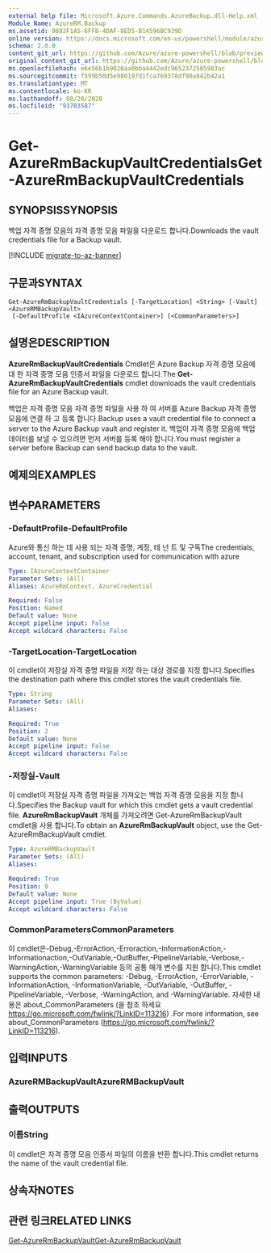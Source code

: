```yaml
---
external help file: Microsoft.Azure.Commands.AzureBackup.dll-Help.xml
Module Name: AzureRM.Backup
ms.assetid: 9882F1A5-6FFB-4DAF-8ED5-B14596BC939D
online version: https://docs.microsoft.com/en-us/powershell/module/azurerm.backup/get-azurermbackupvaultcredentials
schema: 2.0.0
content_git_url: https://github.com/Azure/azure-powershell/blob/preview/src/ResourceManager/AzureBackup/Commands.AzureBackup/help/Get-AzureRmBackupVaultCredentials.md
original_content_git_url: https://github.com/Azure/azure-powershell/blob/preview/src/ResourceManager/AzureBackup/Commands.AzureBackup/help/Get-AzureRmBackupVaultCredentials.md
ms.openlocfilehash: e6e56b1b9026aa0bba4442edc9652372505983ac
ms.sourcegitcommit: f599b50d5e980197d1fca769378df90a842b42a1
ms.translationtype: MT
ms.contentlocale: ko-KR
ms.lasthandoff: 08/20/2020
ms.locfileid: "93703587"
---
```

# <span data-ttu-id="790cd-101">Get-AzureRmBackupVaultCredentials</span><span class="sxs-lookup"><span data-stu-id="790cd-101">Get-AzureRmBackupVaultCredentials</span></span>

## <span data-ttu-id="790cd-102">SYNOPSIS</span><span class="sxs-lookup"><span data-stu-id="790cd-102">SYNOPSIS</span></span>
<span data-ttu-id="790cd-103">백업 자격 증명 모음의 자격 증명 모음 파일을 다운로드 합니다.</span><span class="sxs-lookup"><span data-stu-id="790cd-103">Downloads the vault credentials file for a Backup vault.</span></span>

[!INCLUDE [migrate-to-az-banner](../../includes/migrate-to-az-banner.md)]

## <span data-ttu-id="790cd-104">구문과</span><span class="sxs-lookup"><span data-stu-id="790cd-104">SYNTAX</span></span>

```
Get-AzureRmBackupVaultCredentials [-TargetLocation] <String> [-Vault] <AzureRMBackupVault>
 [-DefaultProfile <IAzureContextContainer>] [<CommonParameters>]
```

## <span data-ttu-id="790cd-105">설명은</span><span class="sxs-lookup"><span data-stu-id="790cd-105">DESCRIPTION</span></span>
<span data-ttu-id="790cd-106">**AzureRmBackupVaultCredentials** Cmdlet은 Azure Backup 자격 증명 모음에 대 한 자격 증명 모음 인증서 파일을 다운로드 합니다.</span><span class="sxs-lookup"><span data-stu-id="790cd-106">The **Get-AzureRmBackupVaultCredentials** cmdlet downloads the vault credentials file for an Azure Backup vault.</span></span>

<span data-ttu-id="790cd-107">백업은 자격 증명 모음 자격 증명 파일을 사용 하 여 서버를 Azure Backup 자격 증명 모음에 연결 하 고 등록 합니다.</span><span class="sxs-lookup"><span data-stu-id="790cd-107">Backup uses a vault credential file to connect a server to the Azure Backup vault and register it.</span></span>
<span data-ttu-id="790cd-108">백업이 자격 증명 모음에 백업 데이터를 보낼 수 있으려면 먼저 서버를 등록 해야 합니다.</span><span class="sxs-lookup"><span data-stu-id="790cd-108">You must register a server before Backup can send backup data to the vault.</span></span>

## <span data-ttu-id="790cd-109">예제의</span><span class="sxs-lookup"><span data-stu-id="790cd-109">EXAMPLES</span></span>

## <span data-ttu-id="790cd-110">변수</span><span class="sxs-lookup"><span data-stu-id="790cd-110">PARAMETERS</span></span>

### <span data-ttu-id="790cd-111">-DefaultProfile</span><span class="sxs-lookup"><span data-stu-id="790cd-111">-DefaultProfile</span></span>
<span data-ttu-id="790cd-112">Azure와 통신 하는 데 사용 되는 자격 증명, 계정, 테 넌 트 및 구독</span><span class="sxs-lookup"><span data-stu-id="790cd-112">The credentials, account, tenant, and subscription used for communication with azure</span></span>

```yaml
Type: IAzureContextContainer
Parameter Sets: (All)
Aliases: AzureRmContext, AzureCredential

Required: False
Position: Named
Default value: None
Accept pipeline input: False
Accept wildcard characters: False
```

### <span data-ttu-id="790cd-113">-TargetLocation</span><span class="sxs-lookup"><span data-stu-id="790cd-113">-TargetLocation</span></span>
<span data-ttu-id="790cd-114">이 cmdlet이 저장실 자격 증명 파일을 저장 하는 대상 경로를 지정 합니다.</span><span class="sxs-lookup"><span data-stu-id="790cd-114">Specifies the destination path where this cmdlet stores the vault credentials file.</span></span>

```yaml
Type: String
Parameter Sets: (All)
Aliases: 

Required: True
Position: 2
Default value: None
Accept pipeline input: False
Accept wildcard characters: False
```

### <span data-ttu-id="790cd-115">-저장실</span><span class="sxs-lookup"><span data-stu-id="790cd-115">-Vault</span></span>
<span data-ttu-id="790cd-116">이 cmdlet이 저장실 자격 증명 파일을 가져오는 백업 자격 증명 모음을 지정 합니다.</span><span class="sxs-lookup"><span data-stu-id="790cd-116">Specifies the Backup vault for which this cmdlet gets a vault credential file.</span></span>
<span data-ttu-id="790cd-117">**AzureRmBackupVault** 개체를 가져오려면 Get-AzureRmBackupVault cmdlet을 사용 합니다.</span><span class="sxs-lookup"><span data-stu-id="790cd-117">To obtain an **AzureRmBackupVault** object, use the Get-AzureRmBackupVault cmdlet.</span></span>

```yaml
Type: AzureRMBackupVault
Parameter Sets: (All)
Aliases: 

Required: True
Position: 0
Default value: None
Accept pipeline input: True (ByValue)
Accept wildcard characters: False
```

### <span data-ttu-id="790cd-118">CommonParameters</span><span class="sxs-lookup"><span data-stu-id="790cd-118">CommonParameters</span></span>
<span data-ttu-id="790cd-119">이 cmdlet은-Debug,-ErrorAction,-Erroraction,-InformationAction,-Informationaction,-OutVariable,-OutBuffer,-PipelineVariable,-Verbose,-WarningAction,-WarningVariable 등의 공통 매개 변수를 지원 합니다.</span><span class="sxs-lookup"><span data-stu-id="790cd-119">This cmdlet supports the common parameters: -Debug, -ErrorAction, -ErrorVariable, -InformationAction, -InformationVariable, -OutVariable, -OutBuffer, -PipelineVariable, -Verbose, -WarningAction, and -WarningVariable.</span></span> <span data-ttu-id="790cd-120">자세한 내용은 about_CommonParameters (을 참조 하세요 https://go.microsoft.com/fwlink/?LinkID=113216) .</span><span class="sxs-lookup"><span data-stu-id="790cd-120">For more information, see about_CommonParameters (https://go.microsoft.com/fwlink/?LinkID=113216).</span></span>

## <span data-ttu-id="790cd-121">입력</span><span class="sxs-lookup"><span data-stu-id="790cd-121">INPUTS</span></span>

### <span data-ttu-id="790cd-122">AzureRMBackupVault</span><span class="sxs-lookup"><span data-stu-id="790cd-122">AzureRMBackupVault</span></span>

## <span data-ttu-id="790cd-123">출력</span><span class="sxs-lookup"><span data-stu-id="790cd-123">OUTPUTS</span></span>

### <span data-ttu-id="790cd-124">이름</span><span class="sxs-lookup"><span data-stu-id="790cd-124">String</span></span>
<span data-ttu-id="790cd-125">이 cmdlet은 자격 증명 모음 인증서 파일의 이름을 반환 합니다.</span><span class="sxs-lookup"><span data-stu-id="790cd-125">This cmdlet returns the name of the vault credential file.</span></span>

## <span data-ttu-id="790cd-126">상속자</span><span class="sxs-lookup"><span data-stu-id="790cd-126">NOTES</span></span>

## <span data-ttu-id="790cd-127">관련 링크</span><span class="sxs-lookup"><span data-stu-id="790cd-127">RELATED LINKS</span></span>

[<span data-ttu-id="790cd-128">Get-AzureRmBackupVault</span><span class="sxs-lookup"><span data-stu-id="790cd-128">Get-AzureRmBackupVault</span></span>](./Get-AzureRmBackupVault.md)


